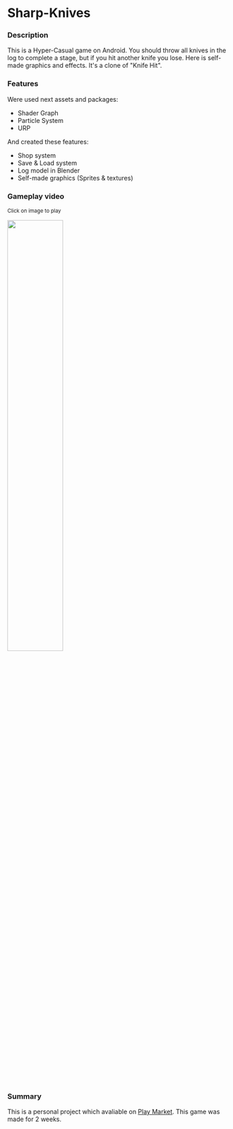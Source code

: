 # Sharp-Knives

### Description

This is a Hyper-Casual game on Android. You should throw all knives in the log to complete a stage, but if you hit another knife you lose.
Here is self-made graphics and effects. It's a clone of "Knife Hit".

### Features

Were used next assets and packages:

- Shader Graph
- Particle System
- URP

And created these features:

- Shop system
- Save & Load system
- Log model in Blender
- Self-made graphics (Sprites & textures)

### Gameplay video

<sub>Click on image to play</sub>

[<img src="https://img.youtube.com/vi/wlPIRnvxX8g/hqdefault.jpg" width="50%">](https://youtu.be/wlPIRnvxX8g)

### Summary

This is a personal project which avaliable on [Play Market](https://play.google.com/store/apps/details?id=com.Artillepsy.SharpKnives). This game was made for 2 weeks.
